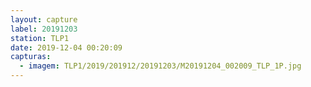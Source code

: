 ```yaml
---
layout: capture
label: 20191203
station: TLP1
date: 2019-12-04 00:20:09
capturas:
  - imagem: TLP1/2019/201912/20191203/M20191204_002009_TLP_1P.jpg
---
```

